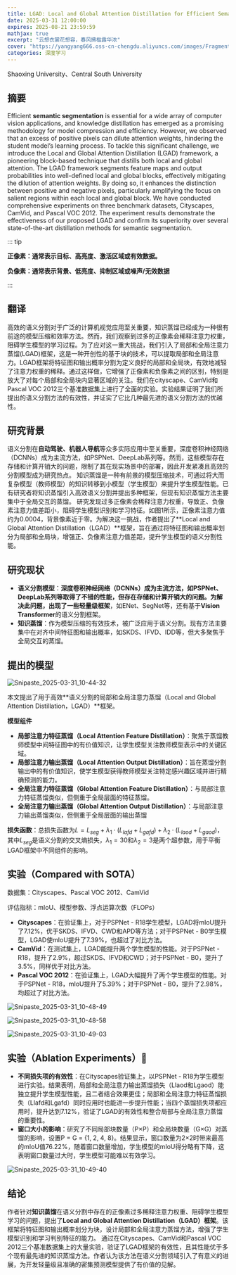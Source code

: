 ```yaml
---
title: LGAD: Local and Global Attention Distillation for Efficient Semantic Segmentation
date: 2025-03-31 12:00:00
expires: 2025-08-21 23:59:59
mathjax: true
excerpt: "云想衣裳花想容，春风拂槛露华浓"
cover: "https://yangyang666.oss-cn-chengdu.aliyuncs.com/images/Fragment_7_4k_a51f7.jpg"
categories: 深度学习
---
```


Shaoxing University、Central South University

## 摘要

Efficient **semantic segmentation** is essential for a wide array of computer vision applications, and knowledge distillation has emerged as a promising methodology for model compression and efficiency. However, we observed that an excess of positive pixels can dilute attention weights, hindering the student model’s learning process. To tackle this significant challenge, we introduce the Local and Global Attention Distillation (LGAD) framework, a pioneering block-based technique that distills both local and global attention. The LGAD framework segments feature maps and output probabilities into well-defined local and global blocks, effectively mitigating the dilution of attention weights. By doing so, it enhances the distinction between positive and negative pixels, particularly amplifying the focus on salient regions within each local and global block. We have conducted comprehensive experiments on three benchmark datasets, Cityscapes, CamVid, and Pascal VOC 2012. The experiment results demonstrate the effectiveness of our proposed LGAD and confirm its superiority over several state-of-the-art distillation methods for semantic segmentation.

::: tip

**正像素：通常表示目标、高亮度、激活区域或有效数据。**

**负像素：通常表示背景、低亮度、抑制区域或噪声/无效数据**

:::

## 翻译

高效的语义分割对于广泛的计算机视觉应用至关重要，知识蒸馏已经成为一种很有前途的模型压缩和效率方法。然而，我们观察到过多的正像素会稀释注意力权重，阻碍学生模型的学习过程。为了应对这一重大挑战，我们引入了局部和全局注意力蒸馏(LGAD)框架，这是一种开创性的基于块的技术，可以提取局部和全局注意力。LGAD框架将特征图和输出概率分割为定义良好的局部和全局块，有效地减轻了注意力权重的稀释。通过这样做，它增强了正像素和负像素之间的区别，特别是放大了对每个局部和全局块内显著区域的关注。我们在cityscape、CamVid和Pascal VOC 2012三个基准数据集上进行了全面的实验。实验结果证明了我们所提出的语义分割方法的有效性，并证实了它比几种最先进的语义分割方法的优越性。

## 研究背景



语义分割在**自动驾驶、机器人导航**等众多实际应用中至关重要，深度卷积神经网络（DCNNs）成为主流方法，如PSPNet、DeepLab系列等。然而，这些模型存在存储和计算开销大的问题，限制了其在现实场景中的部署，因此开发紧凑且高效的分割模型成为研究热点。 知识蒸馏是一种有前景的模型压缩技术，可通过将大而复杂模型（教师模型）的知识转移到小模型（学生模型）来提升学生模型性能。已有研究者将知识蒸馏引入高效语义分割并提出多种框架，但现有知识蒸馏方法主要集中于全局交互的蒸馏。 研究发现过多正像素会稀释注意力权重，导致正、负像素注意力值差距小，阻碍学生模型识别和学习特征。如图1所示，正像素注意力值约为0.0004，背景像素近于零。为解决这一挑战，作者提出了**Local and Global Attention Distillation（LGAD）**框架，旨在通过将特征图和输出概率划分为局部和全局块，增强正、负像素注意力值差距，提升学生模型的语义分割性能。 

## 研究现状



- **语义分割模型**：**深度卷积神经网络（DCNNs）**成为主流方法，如PSPNet、DeepLab系列等取得了不错的性能，但存在存储和计算开销大的问题。为解决此问题，出现了一些**轻量级框架**，如ENet、SegNet等，还有基于**Vision Transformer**的语义分割框架。
- **知识蒸馏**：作为模型压缩的有效技术，被广泛应用于语义分割。现有方法主要集中在对齐中间特征图和输出概率，如SKDS、IFVD、IDD等，但大多聚焦于全局交互的蒸馏。

## 提出的模型

![Snipaste_2025-03-31_10-44-32](https://yangyang666.oss-cn-chengdu.aliyuncs.com/images/Snipaste_2025-03-31_10-44-32.png)

本文提出了用于高效**语义分割的局部和全局注意力蒸馏（Local and Global Attention Distillation，LGAD）**框架。

**模型组件**

- **局部注意力特征蒸馏（Local Attention Feature Distillation）**：聚焦于蒸馏教师模型中间特征图中的有价值知识，让学生模型关注教师模型表示中的关键区域。
- **局部注意力输出蒸馏（Local Attention Output Distillation）**：旨在蒸馏分割输出中的有价值知识，使学生模型获得教师模型关注特定感兴趣区域并进行精确预测的能力。
- **全局注意力特征蒸馏（Global Attention Feature Distillation）**：与局部注意力特征蒸馏类似，但侧重于全局层面的特征蒸馏。
- **全局注意力输出蒸馏（Global Attention Output Distillation）**：与局部注意力输出蒸馏类似，但侧重于全局层面的输出蒸馏



**损失函数**：总损失函数为$L = L_{seg} + \lambda_1 \cdot (L_{lafd} + L_{gafd}) + \lambda_2 \cdot (L_{laod} + L_{gaod})$，其中$L_{seg}$是语义分割的交叉熵损失，$\lambda_1 = 30$和$\lambda_2 = 3$是两个超参数，用于平衡LGAD框架中不同组件的影响。



## 实验（Compared with SOTA）

数据集：Cityscapes、Pascal VOC 2012、CamVid

评估指标：mIoU、模型参数、浮点运算次数（FLOPs）



- **Cityscapes**：在验证集上，对于PSPNet - R18学生模型，LGAD将mIoU提升了7.12%，优于SKDS、IFVD、CWD和APD等方法；对于PSPNet - B0学生模型，LGAD使mIoU提升了7.39%，也超过了对比方法。
- **CamVid**：在测试集上，LGAD能提升两个学生模型的性能。对于PSPNet - R18，提升了2.9%，超过SKDS、IFVD和CWD；对于PSPNet - B0，提升了3.5%，同样优于对比方法。
- **Pascal VOC 2012**：在验证集上，LGAD大幅提升了两个学生模型的性能。对于PSPNet - R18，mIoU提升了5.39%；对于PSPNet - B0，提升了2.98%，均超过了对比方法。

![Snipaste_2025-03-31_10-48-49](https://yangyang666.oss-cn-chengdu.aliyuncs.com/images/Snipaste_2025-03-31_10-48-49.png)





![Snipaste_2025-03-31_10-48-58](https://yangyang666.oss-cn-chengdu.aliyuncs.com/images/Snipaste_2025-03-31_10-48-58.png)



![Snipaste_2025-03-31_10-49-03](https://yangyang666.oss-cn-chengdu.aliyuncs.com/images/Snipaste_2025-03-31_10-49-03.png)









## 实验（Ablation Experiments）:1st_place_medal:



- **不同损失项的有效性**：在Cityscapes验证集上，以PSPNet - R18为学生模型进行实验。结果表明，局部和全局注意力输出蒸馏损失（Llaod和Lgaod）能独立提升学生模型性能，且二者结合效果更佳；局部和全局注意力特征蒸馏损失（Llafd和Lgafd）同时应用时也能进一步提升性能；当四个蒸馏损失项都应用时，提升达到7.12%，验证了LGAD的有效性和整合局部与全局注意力蒸馏的重要性。
- **窗口大小的影响**：研究了不同局部块数量（P×P）和全局块数量（G×G）对蒸馏的影响，设置P = G = {1, 2, 4, 8}。结果显示，窗口数量为2×2时带来最高的mIoU值76.22%，随着窗口数量增加，学生模型的mIoU得分略有下降，这表明窗口数量过大时，学生模型可能难以有效学习。



![Snipaste_2025-03-31_10-49-40](https://yangyang666.oss-cn-chengdu.aliyuncs.com/images/Snipaste_2025-03-31_10-49-40.png)



## 结论

作者针对**知识蒸馏**在语义分割中存在的正像素过多稀释注意力权重、阻碍学生模型学习的问题，提出了**Local and Global Attention Distillation（LGAD）框架**。该框架将特征图和输出概率划分为块，设计局部和全局注意力蒸馏方法，增强了学生模型识别和学习判别特征的能力。 通过在Cityscapes、CamVid和Pascal VOC 2012三个基准数据集上的大量实验，验证了LGAD框架的有效性，且其性能优于多个现有最先进的知识蒸馏方法。作者认为该方法在语义分割领域引入了有意义的进展，为开发轻量级且准确的密集预测模型提供了有价值的见解。 





